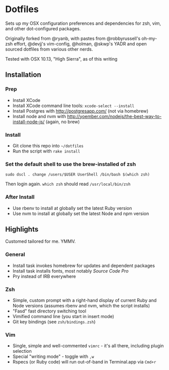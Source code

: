 # Dotfiles

Sets up my OSX configuration preferences and dependencies for zsh, vim,
and other dot-configured packages.

Originally forked from @ryanb, with pastes from @robbyrussell's
oh-my-zsh effort, @devjj's vim-config, @holman, @skwp's YADR and open
sourced dotfiles from various other nerds.

Tested with OSX 10.13, "High Sierra", as of this writing

## Installation

### Prep

- Install XCode
- Install XCode command line tools: `xcode-select --install`
- Install Postgres with http://postgresapp.com/ (not via homebrew)
- Install node and nvm with  http://yoember.com/nodejs/the-best-way-to-install-node-js/ (again, no brew)

### Install

- Git clone this repo into `~/dotfiles`
- Run the script with `rake install`

### Set the default shell to use the brew-installed of zsh

    sudo dscl . change /users/$USER UserShell /bin/bash $(which zsh)

Then login again. `which zsh` should read `/usr/local/bin/zsh`

### After Install

- Use rbenv to install at globally set the latest Ruby version
- Use nvm to install at globally set the latest Node and npm version

## Highlights

Customed tailored for me. YMMV.

### General

* Install task invokes homebrew for updates and dependent packages
* Install task installs fonts, most notably _Source Code Pro_
* Pry instead of IRB everywhere

### Zsh

* Simple, custom prompt with a right-hand display of current Ruby and Node versions (assumes rbenv and nvm, which the script installs)
* "Fasd" fast directory switching tool
* Vimified command line (you start in insert mode)
* Git key bindings (see `zsh/bindings.zsh`)

### Vim

* Single, simple and well-commented `vimrc` - it's all there, including plugin selection
* Special "writing mode" - toggle with `,w`
* Rspecs (or Ruby code) will run out-of-band in Terminal.app via `Cmd+r`

